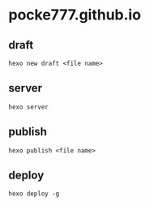 # pocke777.github.io

## draft
```
hexo new draft <file name>
```

## server

```
hexo server
```

## publish

```
hexo publish <file name>
```

## deploy

```
hexo deploy -g
```

